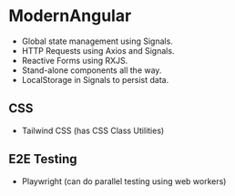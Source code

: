 # ModernAngular
- Global state management using Signals.
- HTTP Requests using Axios and Signals.
- Reactive Forms using RXJS.
- Stand-alone components all the way.
- LocalStorage in Signals to persist data.

## CSS
- Tailwind CSS (has CSS Class Utilities)

## E2E Testing
- Playwright (can do parallel testing using web workers)
